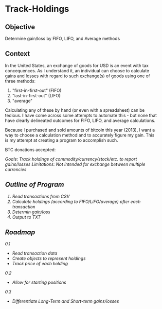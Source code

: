 Track-Holdings
==============

Objective
---------
Determine gain/loss by FIFO, LIFO, and Average methods

Context
-------
In the United States, an exchange of goods for USD is an event with tax concequences. As I understand it, an individual can choose to calculate gains and losses with regard to such exchange(s) of goods using one of three methods:
1) "first-in-first-out" (FIFO)
2) "last-in-first-out" (LIFO)
3) "average"

Calculating any of these by hand (or even with a spreadsheet) can be tedious. I have come across some attempts to automate this - but none that have clearly delineated outcomes for FIFO, LIFO, and average calculations.

Because I purchased and sold amounts of bitcoin this year (2013), I want a way to choose a calculation method and to accurately figure my gain. This is my attempt at creating a program to accomplish such.

BTC donations accepted: <address to be posted>

Goals: Track holdings of commodity/currency/stock/etc. to report gains/losses
Limitations: Not intended for exchange between multiple currencies

Outline of Program
------------------
1. Read transactions from CSV
2. Calculate holdings (according to FIFO/LIFO/average) after each transaction
3. Determin gain/loss
4. Output to TXT


Roadmap
-------
0.1
* Read transaction data
* Create objects to represent holdings
* Track price of each holding

0.2
* Allow for starting positions

0.3
* Differentiate Long-Term and Short-term gains/losses
